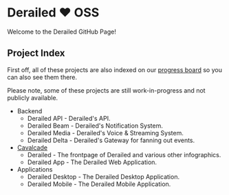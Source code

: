 # Derailed :heart: OSS
Welcome to the Derailed GitHub Page!

## Project Index

First off, all of these projects are also indexed on our [progress board](https://github.com/orgs/derailedapp/projects/1) so you can also see them there.

Please note, some of these projects are still work-in-progress and not publicly available.

- Backend
  - Derailed API - Derailed's API.
  - Derailed Beam - Derailed's Notification System.
  - Derailed Media - Derailed's Voice & Streaming System.
  - Derailed Delta - Derailed's Gateway for fanning out events.
- [Cavalcade](https://github.com/derailedapp/cavalcade)
  - Derailed - The frontpage of Derailed and various other infographics.
  - Derailed App - The Derailed Web Application.
- Applications
  - Derailed Desktop - The Derailed Desktop Application.
  - Derailed Mobile - The Derailed Mobile Application.
